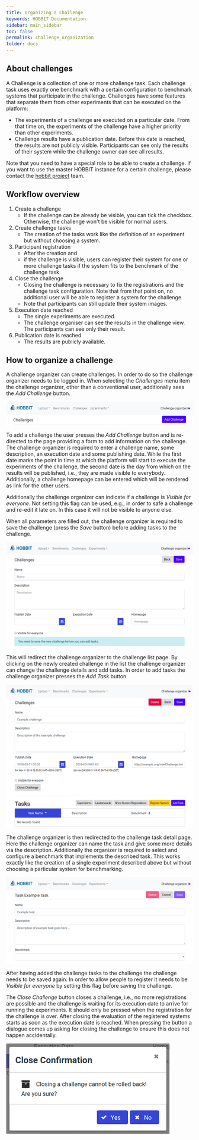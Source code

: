 ```yaml
---
title: Organizing a Challenge
keywords: HOBBIT Documentation
sidebar: main_sidebar
toc: false
permalink: challenge_organization
folder: docs
---
```


## About challenges

A Challenge is a collection of one or more challenge task. Each challenge task uses exactly one benchmark with a certain configuration to benchmark systems that participate in the challenge. Challenges have some features that separate them from other experiments that can be executed on the platform:
* The experiments of a challenge are executed on a particular date. From that time on, the experiments of the challenge have a higher priority than other experiments.
* Challenge results have a publication date. Before this date is reached, the results are not publicly visible. Participants can see only the results of their system while the challenge owner can see all results.

Note that you need to have a special role to be able to create a challenge. If you want to use the master HOBBIT instance for a certain challenge, please contact the [hobbit project](http://project-hobbit.eu) team.

## Workflow overview

1. Create a challenge
   * If the challenge can be already be visible, you can tick the checkbox. Otherwise, the challenge won't be visible for normal users.
2. Create challenge tasks
   * The creation of the tasks work like the definition of an experiment but without choosing a system.
3. Participant registration
   * After the creation and
   * if the challenge is visible, users can register their system for one or more challenge tasks if the system fits to the benchmark of the challenge task
4. Close the challenge
   * Closing the challenge is necessary to fix the registrations and the challenge task configuration. Note that from that point on, no additional user will be able to register a system for the challenge.
   * Note that participants can still update their system images.
5. Execution date reached
   * The single experiments are executed.
   * The challenge organiser can see the results in the challenge view. The participants can see only their result.
6. Publication date is reached
   * The results are publicly available.

## How to organize a challenge

A challenge organizer can create challenges. In order to do so the challenge organizer needs to be logged in. When selecting the *Challenges* menu item the challenge organizer, other than a conventional user, additionally sees the *Add Challenge* button.

![Challenge page header for a user with the challenge organizer role.](/images/51_Challenge.png)

To add a challenge the user presses the *Add Challenge* button and is re-directed to the page providing a form to add information on the challenge. The challenge organizer is required to enter a challenge name, some description, an execution date and some publishing date.
While the first date marks the point in time at which the platform will start to execute the experiments of the challenge, the second date is the day from which on the results will be published, i.e., they are made visible to everybody.
Additionally, a challenge homepage can be entered which will be rendered as link for the other users.

Additionally the challenge organizer can indicate if a challenge is *Visible for everyone*. Not setting this flag can be used, e.g., in order to safe a challenge and re-edit it late on. In this case it will not be visible to anyone else.

When all parameters are filled out, the challenge organizer is required to save the challenge (press the *Save* button) before adding tasks to the challenge.

![New challenge form page.](/images/52_Challenge.png)

This will redirect the challenge organizer to the challenge list page. By clicking on the newly created challenge in the list the challenge organizer can change the challenge details and add tasks. In order to add tasks the challenge organizer presses the *Add Task* button.

![Filled challenge form without tasks.](/images/54_Challenge.png)

The challenge organizer is then redirected to the challenge task detail page. Here the challenge organizer can name the task and give some more details via the description. Additionally the organizer is required to select and configure a benchmark that implements the described task. This works exactly like the creation of a single experiment described above but without choosing a particular system for benchmarking.

![Edit challenge task details form page.](/images/55_Challenge.png)

After having added the challenge tasks to the challenge the challenge needs to be saved again. In order to allow people to register it needs to be *Visible for everyone* by setting this flag before saving the challenge.

The *Close Challenge* button closes a challenge, i.e., no more registrations are possible and the challenge is waiting for its execution date to arrive for running the experiments. It should only be pressed when the registration for the challenge is over. After closing the evaluation of the registered systems starts as soon as the execution date is reached. When pressing the button a dialogue comes up asking for closing the challenge to ensure this does not happen accidentally.

![Dialog for closing a challenge.](/images/58_Challenge.png)
